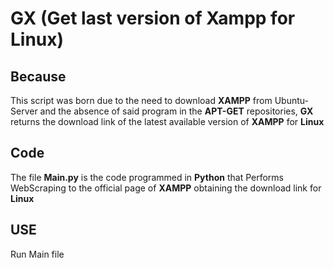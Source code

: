# GX (Get last version of Xampp for Linux)

## Because
<p>
    This script was born due to the need to download <b>XAMPP</b> from Ubuntu-Server and the absence of said program in the <b>APT-GET</b> repositories, <b>GX</b> returns the download link of the latest available version of <b>XAMPP</b> for <b>Linux</b>
</p>

## Code
<p>
    The file <b>Main.py</b> is the code programmed in <b>Python</b> that Performs WebScraping to the official page of <b>XAMPP</b> obtaining the download link for <b>Linux</b>
</p>

## USE
<p>
    Run Main file
</p>
